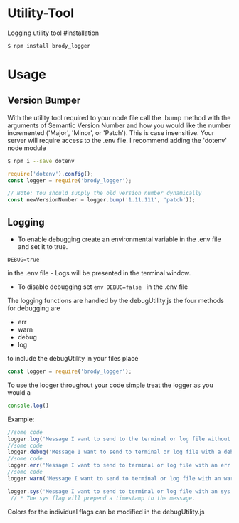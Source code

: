 # Utility-Tool
Logging utility tool
#installation
 ```bash
 $ npm install brody_logger
 ```

# Usage

## Version Bumper

With the utility tool required to your node file call the .bump method with the arguments of Semantic Version Number and how you would like the number incremented ('Major', 'Minor', or 'Patch'). This is case insensitive.
Your server will require access to the .env file. I recommend adding the 'dotenv' node module
```bash
$ npm i --save dotenv
```
```js
require('dotenv').config();
const logger = require('brody_logger');

// Note: You should supply the old version number dynamically
const newVersionNumber = logger.bump('1.11.111', 'patch'));
```

## Logging
* To enable debugging create an environmental variable in the .env file and set it to true.

 ```env
 DEBUG=true
 ```
 in the .env file - Logs will be presented in the terminal window.

* To disable debugging set  ```env DEBUG=false ``` in the .env file

The logging functions are handled by the debugUtility.js
the four methods for debugging are
* err
* warn
* debug
* log

to include the debugUtility in your files place
 ```js
const logger = require('brody_logger');
 ```

To use the looger throughout your code simple treat the logger as you would a
 ```js
 console.log()
  ```
  Example:
  ```js
  //some code
  logger.log('Message I want to send to the terminal or log file without any tag');
  //some code
  logger.debug('Message I want to send to terminal or log file with a debug flag');
  //some code
  logger.err('Message I want to send to terminal or log file with an err flag');
  //some code
  logger.warn('Message I want to send to terminal or log file with an warn flag')

  logger.sys('Message I want to send to terminal or log file with an sys flag')
   // * The sys flag will prepend a timestamp to the message.
   ```
Colors for the individual flags can be modified in the debugUtility.js
